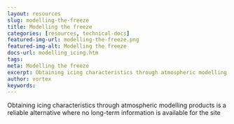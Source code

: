 ```yaml
---
layout: resources
slug: modelling-the-freeze
title: Modelling the freeze
categories: [resources, technical-docs]
featured-img-url: modelling-the-freeze.png
featured-img-alt: Modelling the freeze
docs-url: modelling_icing.htm
tags:
meta: Modelling the freeze
excerpt: Obtaining icing characteristics through atmospheric modelling products is a reliable alternative where no long-term information is available for the site.
author: vortex
keywords: 
---
```

Obtaining icing characteristics through atmospheric modelling products is a reliable alternative where no long-term information is available for the site
